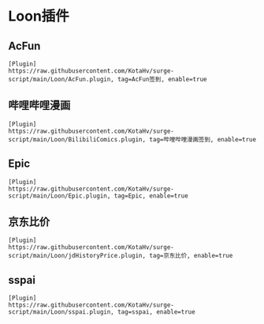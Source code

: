 # Loon插件

## AcFun

```
[Plugin]
https://raw.githubusercontent.com/KotaHv/surge-script/main/Loon/AcFun.plugin, tag=AcFun签到, enable=true
```

## 哔哩哔哩漫画

```
[Plugin]
https://raw.githubusercontent.com/KotaHv/surge-script/main/Loon/BilibiliComics.plugin, tag=哔哩哔哩漫画签到, enable=true
```

## Epic

```
[Plugin]
https://raw.githubusercontent.com/KotaHv/surge-script/main/Loon/Epic.plugin, tag=Epic, enable=true
```

## 京东比价

```
[Plugin]
https://raw.githubusercontent.com/KotaHv/surge-script/main/Loon/jdHistoryPrice.plugin, tag=京东比价, enable=true
```

## sspai

```
[Plugin]
https://raw.githubusercontent.com/KotaHv/surge-script/main/Loon/sspai.plugin, tag=sspai, enable=true
```

